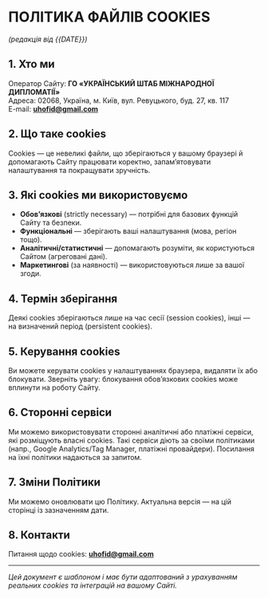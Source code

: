 # ПОЛІТИКА ФАЙЛІВ COOKIES
_(редакція від {{DATE}})_

## 1. Хто ми
Оператор Сайту: **ГО «УКРАЇНСЬКИЙ ШТАБ МІЖНАРОДНОЇ ДИПЛОМАТІЇ»**  
Адреса: 02068, Україна, м. Київ, вул. Ревуцького, буд. 27, кв. 117  
E-mail: **uhofid@gmail.com**

## 2. Що таке cookies
Cookies — це невеликі файли, що зберігаються у вашому браузері й допомагають Сайту працювати коректно, запам’ятовувати налаштування та покращувати зручність.

## 3. Які cookies ми використовуємо
- **Обов’язкові** (strictly necessary) — потрібні для базових функцій Сайту та безпеки.  
- **Функціональні** — зберігають ваші налаштування (мова, регіон тощо).  
- **Аналітичні/статистичні** — допомагають розуміти, як користуються Сайтом (агреговані дані).  
- **Маркетингові** (за наявності) — використовуються лише за вашої згоди.

## 4. Термін зберігання
Деякі cookies зберігаються лише на час сесії (session cookies), інші — на визначений період (persistent cookies).

## 5. Керування cookies
Ви можете керувати cookies у налаштуваннях браузера, видаляти їх або блокувати. Зверніть увагу: блокування обов’язкових cookies може вплинути на роботу Сайту.

## 6. Сторонні сервіси
Ми можемо використовувати сторонні аналітичні або платіжні сервіси, які розміщують власні cookies. Такі сервіси діють за своїми політиками (напр., Google Analytics/Tag Manager, платіжні провайдери). Посилання на їхні політики надаються за запитом.

## 7. Зміни Політики
Ми можемо оновлювати цю Політику. Актуальна версія — на цій сторінці із зазначенням дати.

## 8. Контакти
Питання щодо cookies: **uhofid@gmail.com**

---

_Цей документ є шаблоном і має бути адаптований з урахуванням реальних cookies та інтеграцій на вашому Сайті._
